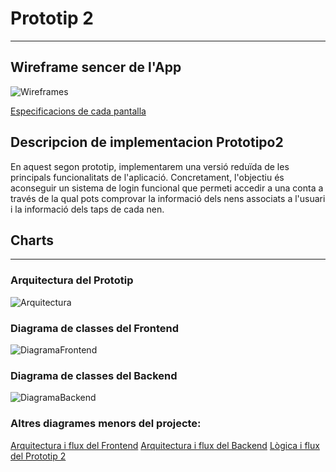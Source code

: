 # Prototip 2
---
## Wireframe sencer de l'App
    
![Wireframes]()

[Especificacions de cada pantalla](/Prototip2/EspecificacionsWireframe.md)

## Descripcion de implementacion Prototipo2
En aquest segon prototip, implementarem una versió reduïda de les principals funcionalitats de l'aplicació. Concretament, l'objectiu és aconseguir un sistema de login funcional que permeti accedir a una conta a través de la qual pots comprovar la informació dels nens associats a l'usuari i la informació dels taps de cada nen.

## Charts
---
### Arquitectura del Prototip
![Arquitectura]()

### Diagrama de classes del Frontend
![DiagramaFrontend]()
### Diagrama de classes del Backend
![DiagramaBackend]()

### Altres diagrames menors del projecte: 
[Arquitectura i flux del Frontend](Prototip2/P2ArquitecturaFrontend.mermaid)
[Arquitectura i flux del Backend](Prototip2/P2ArquitecturaBackend.mermaid)
[Lògica i flux del Prototip 2](Prototip2/P2Logica.mermaid)
